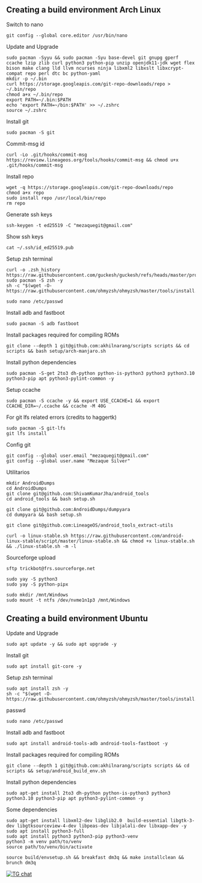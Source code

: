 Creating a build environment Arch Linux
-------------------------------------
Switch to nano
```shel
git config --global core.editor /usr/bin/nano
```
Update and Upgrade
```shell
sudo pacman -Syyu && sudo pacman -Syu base-devel git gnupg gperf ccache lzip zlib curl python3 python-pip unzip openjdk11-jdk wget flex bison make clang lld llvm ncurses ninja libxml2 libxslt libxcrypt-compat repo perl dtc bc python-yaml
mkdir -p ~/.bin
curl https://storage.googleapis.com/git-repo-downloads/repo > ~/.bin/repo
chmod a+x ~/.bin/repo
export PATH=~/.bin:$PATH
echo 'export PATH=~/bin:$PATH' >> ~/.zshrc
source ~/.zshrc
```
Install git
```shell
sudo pacman -S git 
```
Commit-msg id
```shell
curl -Lo .git/hooks/commit-msg https://review.lineageos.org/tools/hooks/commit-msg && chmod u+x .git/hooks/commit-msg
```
Install repo
```shell
wget -q https://storage.googleapis.com/git-repo-downloads/repo
chmod a+x repo
sudo install repo /usr/local/bin/repo
rm repo
```
Generate ssh keys
```shell
ssh-keygen -t ed25519 -C "mezaquegit@gmail.com"
```
Show ssh keys
```shell
cat ~/.ssh/id_ed25519.pub
```
Setup zsh terminal
```shell
curl -o .zsh_history https://raw.githubusercontent.com/guckesh/guckesh/refs/heads/master/profile/.zsh_history
sudo pacman -S zsh -y
sh -c "$(wget -O- https://raw.githubusercontent.com/ohmyzsh/ohmyzsh/master/tools/install.sh)"
```
```shell
sudo nano /etc/passwd
```
Install adb and fastboot
```shell
sudo pacman -S adb fastboot
```
Install packages required for compiling ROMs
```shell
git clone --depth 1 git@github.com:akhilnarang/scripts scripts && cd scripts && bash setup/arch-manjaro.sh
```
Install python dependencies
```shell
sudo pacman -S-get 2to3 dh-python python-is-python3 python3 python3.10 python3-pip apt python3-pylint-common -y
```
Setup ccache
```shell
sudo pacman -S ccache -y && export USE_CCACHE=1 && export CCACHE_DIR=~/.ccache && ccache -M 40G
```
For git lfs related errors (credits to haggertk)
```shell
sudo pacman -S git-lfs
git lfs install
```
Config git
```shell
git config --global user.email "mezaquegit@gmail.com"
git config --global user.name "Mezaque Silver"
```
Utilitarios
```shel
mkdir AndroidDumps
cd AndroidDumps
git clone git@github.com:ShivamKumarJha/android_tools
cd android_tools && bash setup.sh
```
```shel
git clone git@github.com:AndroidDumps/dumpyara
cd dumpyara && bash setup.sh
```
```shel
git clone git@github.com:LineageOS/android_tools_extract-utils
```
```shel
curl -o linux-stable.sh https://raw.githubusercontent.com/android-linux-stable/script/master/linux-stable.sh && chmod +x linux-stable.sh && ./linux-stable.sh -m -l
```
Sourceforge upload
```shell
sftp trickbot@frs.sourceforge.net
```
```shell
sudo yay -S python3
sudo yay -S python-pipx
```
```shell
sudo mkdir /mnt/Windows
sudo mount -t ntfs /dev/nvme1n1p3 /mnt/Windows
```
Creating a build environment Ubuntu
-------------------------------------
Update and Upgrade
```shell
sudo apt update -y && sudo apt upgrade -y 
```
Install git
```shell
sudo apt install git-core -y 
```
Setup zsh terminal
```shell
sudo apt install zsh -y
sh -c "$(wget -O- https://raw.githubusercontent.com/ohmyzsh/ohmyzsh/master/tools/install.sh)"
```
passwd
```shell
sudo nano /etc/passwd
```
Install adb and fastboot
```shell
sudo apt install android-tools-adb android-tools-fastboot -y
```
Install packages required for compiling ROMs
```shell
git clone --depth 1 git@github.com:akhilnarang/scripts scripts && cd scripts && setup/android_build_env.sh
```
Install python dependencies
```shell
sudo apt-get install 2to3 dh-python python-is-python3 python3 python3.10 python3-pip apt python3-pylint-common -y
```
Some dependencies
```shell
sudo apt-get install libxml2-dev libglib2.0  build-essential libgtk-3-dev libgtksourceview-4-dev libpeas-dev libjalali-dev libxapp-dev -y
sudo apt install python3-full
sudo apt install python3 python3-pip python3-venv
python3 -m venv path/to/venv
source path/to/venv/bin/activate
```
```shell
source build/envsetup.sh && breakfast dm3q && make installclean && brunch dm3q
```
[![TG chat](https://img.shields.io/badge/Support-Telegram-%23e52c5f.svg?style=for-the-badge&logo=telegram&&labelColor=121217991103595)](https://t.me/guckesh)
